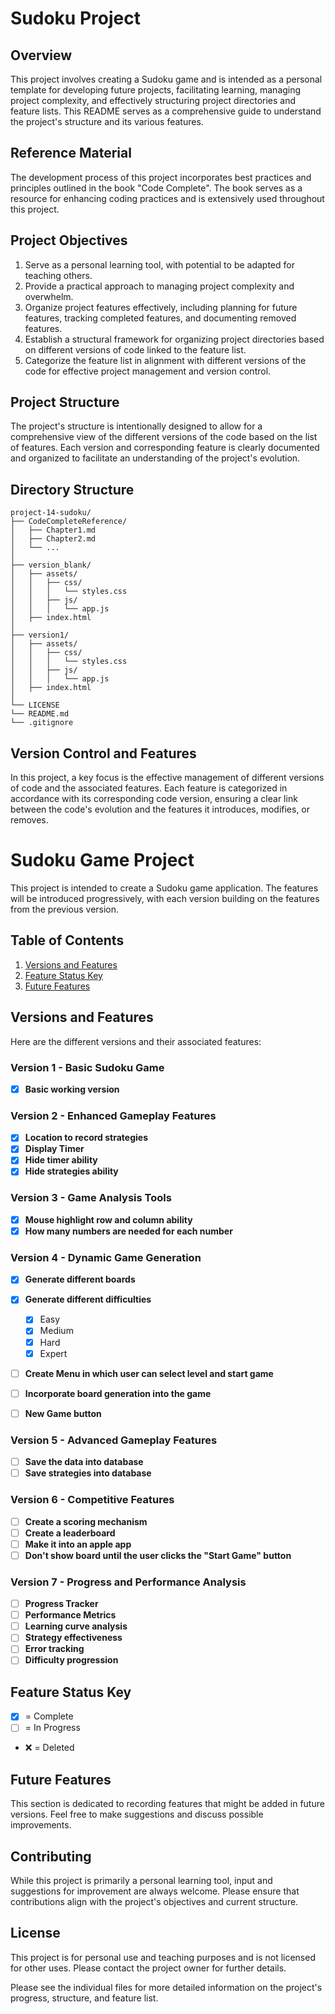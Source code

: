# Sudoku Project

## Overview
This project involves creating a Sudoku game and is intended as a personal template for developing future projects, facilitating learning, managing project complexity, and effectively structuring project directories and feature lists. This README serves as a comprehensive guide to understand the project's structure and its various features.

## Reference Material
The development process of this project incorporates best practices and principles outlined in the book "Code Complete". The book serves as a resource for enhancing coding practices and is extensively used throughout this project.

## Project Objectives

1. Serve as a personal learning tool, with potential to be adapted for teaching others.
2. Provide a practical approach to managing project complexity and overwhelm.
3. Organize project features effectively, including planning for future features, tracking completed features, and documenting removed features.
4. Establish a structural framework for organizing project directories based on different versions of code linked to the feature list.
5. Categorize the feature list in alignment with different versions of the code for effective project management and version control.

## Project Structure
The project's structure is intentionally designed to allow for a comprehensive view of the different versions of the code based on the list of features. Each version and corresponding feature is clearly documented and organized to facilitate an understanding of the project's evolution.


## Directory Structure

```
project-14-sudoku/
├── CodeCompleteReference/
│   ├── Chapter1.md
│   ├── Chapter2.md
│   └── ...
│
├── version_blank/
│   ├── assets/
│   │   ├── css/
│   │   │   └── styles.css
│   │   ├── js/
│   │   │   └── app.js
│   ├── index.html
│
├── version1/
│   ├── assets/
│   │   ├── css/
│   │   │   └── styles.css
│   │   ├── js/
│   │   │   └── app.js
│   ├── index.html
│
└── LICENSE
└── README.md
└── .gitignore
```


## Version Control and Features
In this project, a key focus is the effective management of different versions of code and the associated features. Each feature is categorized in accordance with its corresponding code version, ensuring a clear link between the code's evolution and the features it introduces, modifies, or removes.


# Sudoku Game Project

This project is intended to create a Sudoku game application. The features will be introduced progressively, with each version building on the features from the previous version.

## Table of Contents

1. [Versions and Features](#versions-and-features)
2. [Feature Status Key](#feature-status-key)
3. [Future Features](#future-features)

## Versions and Features

Here are the different versions and their associated features:

### Version 1 - Basic Sudoku Game
- [X] **Basic working version**

### Version 2 - Enhanced Gameplay Features

- [X] **Location to record strategies**
- [X] **Display Timer**
- [X] **Hide timer ability**
- [X] **Hide strategies ability**

### Version 3 - Game Analysis Tools

- [X] **Mouse highlight row and column ability**
- [X] **How many numbers are needed for each number**

### Version 4 - Dynamic Game Generation


- [X] **Generate different boards**
- [X] **Generate different difficulties**
    - [X] Easy
    - [X] Medium
    - [X] Hard
    - [X] Expert
- [ ] **Create Menu in which user can select level and start game**
- [ ] **Incorporate board generation into the game**

- [ ] **New Game button**

### Version 5 - Advanced Gameplay Features

- [ ] **Save the data into database**
- [ ] **Save strategies into database**

### Version 6 - Competitive Features
- [ ] **Create a scoring mechanism**
- [ ] **Create a leaderboard**
- [ ] **Make it into an apple app**
- [ ] **Don't show board until the user clicks the "Start Game" button**

### Version 7 - Progress and Performance Analysis
- [ ] **Progress Tracker**
- [ ] **Performance Metrics**
- [ ] **Learning curve analysis**
- [ ] **Strategy effectiveness**
- [ ] **Error tracking**
- [ ] **Difficulty progression**

## Feature Status Key

- [x] = Complete
- [ ] = In Progress
- ❌ = Deleted

## Future Features

This section is dedicated to recording features that might be added in future versions. Feel free to make suggestions and discuss possible improvements.















## Contributing
While this project is primarily a personal learning tool, input and suggestions for improvement are always welcome. Please ensure that contributions align with the project's objectives and current structure.

## License
This project is for personal use and teaching purposes and is not licensed for other uses. Please contact the project owner for further details.


Please see the individual files for more detailed information on the project's progress, structure, and feature list.